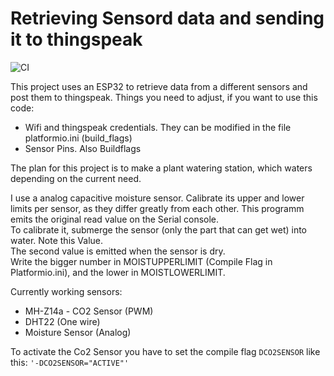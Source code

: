 # Retrieving Sensord data and sending it to thingspeak
![CI](https://github.com/gzor/blumenstatus/workflows/CI/badge.svg)

This project uses an ESP32 to retrieve data from a different sensors and post them to thingspeak.
Things you need to adjust, if you want to use this code:
 - Wifi and thingspeak credentials. They can be modified in the file platformio.ini (build_flags)
 - Sensor Pins. Also Buildflags

 The plan for this project is to make a plant watering station, which waters depending on the current need. 

I use a analog capacitive moisture sensor.
Calibrate its upper and lower limits per sensor, as they differ greatly from each other.
This programm emits the original read value on the Serial console. \
To calibrate it, submerge the sensor (only the part that can get wet) into water. Note this Value.\
The second value is emitted when the sensor is dry. \
Write the bigger number in MOISTUPPERLIMIT (Compile Flag in Platformio.ini), and the lower in MOISTLOWERLIMIT.

Currently working sensors: 
 - MH-Z14a - CO2 Sensor (PWM)
 - DHT22 (One wire)
 - Moisture Sensor (Analog)

To activate the Co2 Sensor you have to set the compile flag `DCO2SENSOR` like this: `'-DCO2SENSOR="ACTIVE"'`